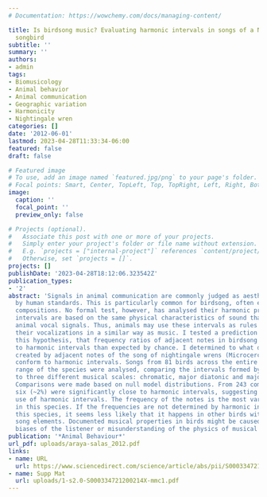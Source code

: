 ```yaml
---
# Documentation: https://wowchemy.com/docs/managing-content/

title: Is birdsong music? Evaluating harmonic intervals in songs of a Neotropical
  songbird
subtitle: ''
summary: ''
authors:
- admin
tags:
- Biomusicology
- Animal behavior
- Animal communication
- Geographic variation
- Harmonicity
- Nightingale wren
categories: []
date: '2012-06-01'
lastmod: 2023-04-28T11:33:34-06:00
featured: false
draft: false

# Featured image
# To use, add an image named `featured.jpg/png` to your page's folder.
# Focal points: Smart, Center, TopLeft, Top, TopRight, Left, Right, BottomLeft, Bottom, BottomRight.
image:
  caption: ''
  focal_point: ''
  preview_only: false

# Projects (optional).
#   Associate this post with one or more of your projects.
#   Simply enter your project's folder or file name without extension.
#   E.g. `projects = ["internal-project"]` references `content/project/deep-learning/index.md`.
#   Otherwise, set `projects = []`.
projects: []
publishDate: '2023-04-28T18:12:06.323542Z'
publication_types:
- '2'
abstract: 'Signals in animal communication are commonly judged as aesthetically appealing
  by human standards. This is particularly common for birdsong, often equated to musical
  compositions. No formal test, however, has analysed their harmonic properties. Musical
  intervals are based on the same physical characteristics of sound that underlie
  animal vocal signals. Thus, animals may use these intervals as rules to organize
  their vocalizations in a similar way as music. I tested a prediction derived from
  this hypothesis, that frequency ratios of adjacent notes in birdsong are closer
  to harmonic intervals than expected by chance. I determined to what degree the intervals
  created by adjacent notes of the song of nightingale wrens (Microcerculus philomela)
  conform to harmonic intervals. Songs from 81 birds across the entire distribution
  range of the species were analysed, comparing the intervals formed by adjacent notes
  to three different musical scales: chromatic, major diatonic and major pentatonic.
  Comparisons were made based on null model distributions. From 243 comparisons, only
  six (~2%) were significantly close to harmonic intervals, suggesting no consistent
  use of harmonic intervals. The frequency of the notes is the most varying song parameter
  in this species. If the frequencies are not determined by harmonic intervals in
  this species, it seems less likely that it happens in other birds with more complex
  song elements. Documented musical properties in birds might be caused by cultural
  biases of the listener or misunderstanding of the physics of musical compositions.'
publication: '*Animal Behaviour*'
url_pdf: uploads/araya-salas_2012.pdf
links:
- name: URL
  url: https://www.sciencedirect.com/science/article/abs/pii/S000334721200214X?casa_token=lpsrDKO6agAAAAAA:GlbhNZ2j872MblH3we5XRSxNKqbHH7s2N1OnW9JP2GTW2MdF9a1WLjhlMEUkWGj3w9BGElW4Z71x
- name: Supp Mat
  url: uploads/1-s2.0-S000334721200214X-mmc1.pdf
---
```

